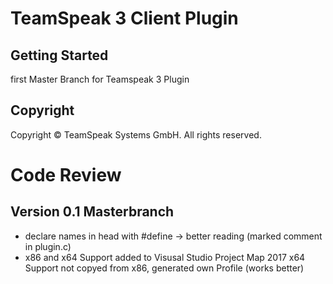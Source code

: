 # TeamSpeak 3 Client Plugin

## Getting Started

first Master Branch for Teamspeak 3 Plugin

## Copyright

Copyright &copy; TeamSpeak Systems GmbH. All rights reserved.

# Code Review

## Version 0.1 Masterbranch

- declare names in head with #define -> better reading (marked comment in plugin.c)
- x86 and x64 Support added to Visusal Studio Project Map 2017
  x64 Support not copyed from x86, generated own Profile (works better)
